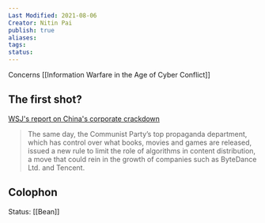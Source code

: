 ```yaml
---
Last Modified: 2021-08-06
Creator: Nitin Pai
publish: true
aliases:
tags:
status: 
---
```


Concerns [[Information Warfare in the Age of Cyber Conflict]]
## The first shot?

[WSJ's report on China's corporate crackdown](https://www.wsj.com/articles/china-corporate-crackdown-tech-markets-investors-11628182971#refreshed?mod=hp_lead_pos5)

>The same day, the Communist Party’s top propaganda department, which has control over what books, movies and games are released, issued a new rule to limit the role of algorithms in content distribution, a move that could rein in the growth of companies such as ByteDance Ltd. and Tencent.

## Colophon

Status: [[Bean]]